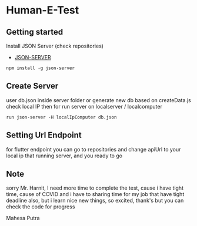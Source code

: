 # Human-E-Test
## Getting started

Install JSON Server (check repositories)
* [JSON-SERVER](https://github.com/typicode/json-server)
```
npm install -g json-server
```
## Create Server
user db.json inside server folder or generate new db based on createData.js
check local IP then for run server on localserver / localcomputer
```
run json-server -H localIpComputer db.json
```
 
## Setting Url Endpoint
for flutter endpoint you can go to repositories and change apiUrl to your local ip that running server, and you ready to go

## Note
sorry Mr. Harnit, I need more time to complete the test, cause i have tight time, cause of COVID and i have to sharing time for my job that have tight deadline also, but i learn nice new things, so excited, thank's
but  you can check the code for progress

Mahesa Putra